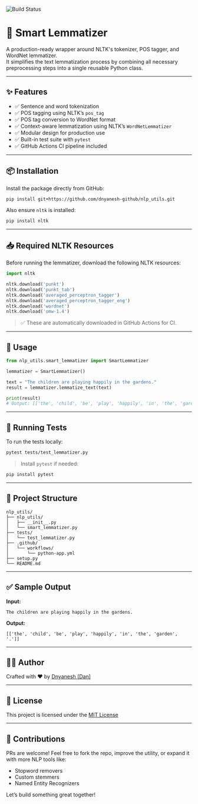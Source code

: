 ![Build Status](https://github.com/dnyanesh-github/nlp_utils/actions/workflows/python-app.yml/badge.svg?branch=main)

# 🚀 Smart Lemmatizer

A production-ready wrapper around NLTK's tokenizer, POS tagger, and WordNet lemmatizer.  
It simplifies the text lemmatization process by combining all necessary preprocessing steps into a single reusable Python class.

---

## ✨ Features

- ✅ Sentence and word tokenization  
- ✅ POS tagging using NLTK’s `pos_tag`  
- ✅ POS tag conversion to WordNet format  
- ✅ Context-aware lemmatization using NLTK’s `WordNetLemmatizer`  
- ✅ Modular design for production use  
- ✅ Built-in test suite with `pytest`  
- ✅ GitHub Actions CI pipeline included  

---

## 📦 Installation

Install the package directly from GitHub:

```bash
pip install git+https://github.com/dnyanesh-github/nlp_utils.git
```

Also ensure `nltk` is installed:

```bash
pip install nltk
```

---

## 📥 Required NLTK Resources

Before running the lemmatizer, download the following NLTK resources:

```python
import nltk

nltk.download('punkt')
nltk.download('punkt_tab')
nltk.download('averaged_perceptron_tagger')
nltk.download('averaged_perceptron_tagger_eng')
nltk.download('wordnet')
nltk.download('omw-1.4')
```

> ✅ These are automatically downloaded in GitHub Actions for CI.

---

## 🧠 Usage

```python
from nlp_utils.smart_lemmatizer import SmartLemmatizer

lemmatizer = SmartLemmatizer()

text = "The children are playing happily in the gardens."
result = lemmatizer.lemmatize_text(text)

print(result)
# Output: [['the', 'child', 'be', 'play', 'happily', 'in', 'the', 'garden', '.']]
```

---

## 🧪 Running Tests

To run the tests locally:

```bash
pytest tests/test_lemmatizer.py
```

> Install `pytest` if needed:
```bash
pip install pytest
```

---

## 📁 Project Structure

```
nlp_utils/
├── nlp_utils/
│   ├── __init__.py
│   └── smart_lemmatizer.py
├── tests/
│   └── test_lemmatizer.py
├── .github/
│   └── workflows/
│       └── python-app.yml
├── setup.py
└── README.md
```

---

## ✅ Sample Output

**Input:**
```
The children are playing happily in the gardens.
```

**Output:**
```
[['the', 'child', 'be', 'play', 'happily', 'in', 'the', 'garden', '.']]
```

---

## 👨‍💻 Author

Crafted with ❤️ by [Dnyanesh (Dan)](https://github.com/dnyanesh-github)

---

## 🪪 License

This project is licensed under the [MIT License](LICENSE)

---

## 🙌 Contributions

PRs are welcome! Feel free to fork the repo, improve the utility, or expand it with more NLP tools like:

- Stopword removers  
- Custom stemmers  
- Named Entity Recognizers  

Let’s build something great together!
